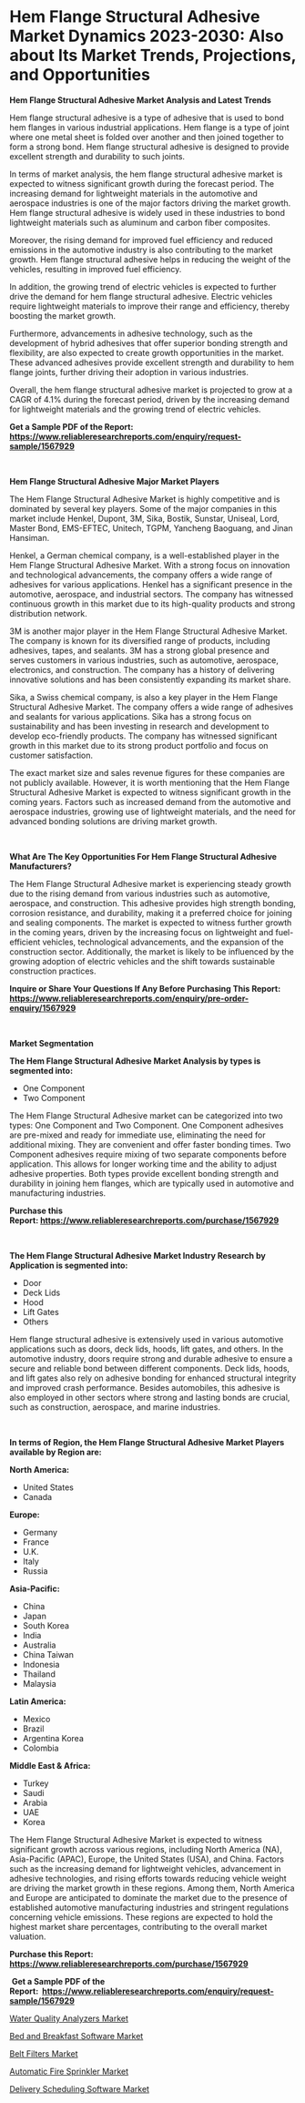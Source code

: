 <p><h1>Hem Flange Structural Adhesive Market Dynamics 2023-2030: Also about Its Market Trends, Projections, and Opportunities</h1></p><p><strong>Hem Flange Structural Adhesive Market Analysis and Latest Trends</strong></p>
<p><p>Hem flange structural adhesive is a type of adhesive that is used to bond hem flanges in various industrial applications. Hem flange is a type of joint where one metal sheet is folded over another and then joined together to form a strong bond. Hem flange structural adhesive is designed to provide excellent strength and durability to such joints.</p><p>In terms of market analysis, the hem flange structural adhesive market is expected to witness significant growth during the forecast period. The increasing demand for lightweight materials in the automotive and aerospace industries is one of the major factors driving the market growth. Hem flange structural adhesive is widely used in these industries to bond lightweight materials such as aluminum and carbon fiber composites.</p><p>Moreover, the rising demand for improved fuel efficiency and reduced emissions in the automotive industry is also contributing to the market growth. Hem flange structural adhesive helps in reducing the weight of the vehicles, resulting in improved fuel efficiency.</p><p>In addition, the growing trend of electric vehicles is expected to further drive the demand for hem flange structural adhesive. Electric vehicles require lightweight materials to improve their range and efficiency, thereby boosting the market growth.</p><p>Furthermore, advancements in adhesive technology, such as the development of hybrid adhesives that offer superior bonding strength and flexibility, are also expected to create growth opportunities in the market. These advanced adhesives provide excellent strength and durability to hem flange joints, further driving their adoption in various industries.</p><p>Overall, the hem flange structural adhesive market is projected to grow at a CAGR of 4.1% during the forecast period, driven by the increasing demand for lightweight materials and the growing trend of electric vehicles.</p></p>
<p><strong>Get a Sample PDF of the Report:&nbsp; <a href="https://www.reliableresearchreports.com/enquiry/request-sample/1567929">https://www.reliableresearchreports.com/enquiry/request-sample/1567929</a></strong></p>
<p>&nbsp;</p>
<p><strong>Hem Flange Structural Adhesive Major Market Players</strong></p>
<p><p>The Hem Flange Structural Adhesive Market is highly competitive and is dominated by several key players. Some of the major companies in this market include Henkel, Dupont, 3M, Sika, Bostik, Sunstar, Uniseal, Lord, Master Bond, EMS-EFTEC, Unitech, TGPM, Yancheng Baoguang, and Jinan Hansiman. </p><p>Henkel, a German chemical company, is a well-established player in the Hem Flange Structural Adhesive Market. With a strong focus on innovation and technological advancements, the company offers a wide range of adhesives for various applications. Henkel has a significant presence in the automotive, aerospace, and industrial sectors. The company has witnessed continuous growth in this market due to its high-quality products and strong distribution network.</p><p>3M is another major player in the Hem Flange Structural Adhesive Market. The company is known for its diversified range of products, including adhesives, tapes, and sealants. 3M has a strong global presence and serves customers in various industries, such as automotive, aerospace, electronics, and construction. The company has a history of delivering innovative solutions and has been consistently expanding its market share.</p><p>Sika, a Swiss chemical company, is also a key player in the Hem Flange Structural Adhesive Market. The company offers a wide range of adhesives and sealants for various applications. Sika has a strong focus on sustainability and has been investing in research and development to develop eco-friendly products. The company has witnessed significant growth in this market due to its strong product portfolio and focus on customer satisfaction.</p><p>The exact market size and sales revenue figures for these companies are not publicly available. However, it is worth mentioning that the Hem Flange Structural Adhesive Market is expected to witness significant growth in the coming years. Factors such as increased demand from the automotive and aerospace industries, growing use of lightweight materials, and the need for advanced bonding solutions are driving market growth.</p></p>
<p>&nbsp;</p>
<p><strong>What Are The Key Opportunities For Hem Flange Structural Adhesive Manufacturers?</strong></p>
<p><p>The Hem Flange Structural Adhesive market is experiencing steady growth due to the rising demand from various industries such as automotive, aerospace, and construction. This adhesive provides high strength bonding, corrosion resistance, and durability, making it a preferred choice for joining and sealing components. The market is expected to witness further growth in the coming years, driven by the increasing focus on lightweight and fuel-efficient vehicles, technological advancements, and the expansion of the construction sector. Additionally, the market is likely to be influenced by the growing adoption of electric vehicles and the shift towards sustainable construction practices.</p></p>
<p><strong>Inquire or Share Your Questions If Any Before Purchasing This Report: <a href="https://www.reliableresearchreports.com/enquiry/pre-order-enquiry/1567929">https://www.reliableresearchreports.com/enquiry/pre-order-enquiry/1567929</a></strong></p>
<p>&nbsp;</p>
<p><strong>Market Segmentation</strong></p>
<p><strong>The Hem Flange Structural Adhesive Market Analysis by types is segmented into:</strong></p>
<p><ul><li>One Component</li><li>Two Component</li></ul></p>
<p><p>The Hem Flange Structural Adhesive market can be categorized into two types: One Component and Two Component. One Component adhesives are pre-mixed and ready for immediate use, eliminating the need for additional mixing. They are convenient and offer faster bonding times. Two Component adhesives require mixing of two separate components before application. This allows for longer working time and the ability to adjust adhesive properties. Both types provide excellent bonding strength and durability in joining hem flanges, which are typically used in automotive and manufacturing industries.</p></p>
<p><strong>Purchase this Report:&nbsp;<a href="https://www.reliableresearchreports.com/purchase/1567929">https://www.reliableresearchreports.com/purchase/1567929</a></strong></p>
<p>&nbsp;</p>
<p><strong>The Hem Flange Structural Adhesive Market Industry Research by Application is segmented into:</strong></p>
<p><ul><li>Door</li><li>Deck Lids</li><li>Hood</li><li>Lift Gates</li><li>Others</li></ul></p>
<p><p>Hem flange structural adhesive is extensively used in various automotive applications such as doors, deck lids, hoods, lift gates, and others. In the automotive industry, doors require strong and durable adhesive to ensure a secure and reliable bond between different components. Deck lids, hoods, and lift gates also rely on adhesive bonding for enhanced structural integrity and improved crash performance. Besides automobiles, this adhesive is also employed in other sectors where strong and lasting bonds are crucial, such as construction, aerospace, and marine industries.</p></p>
<p>&nbsp;</p>
<p><strong>In terms of Region, the Hem Flange Structural Adhesive Market Players available by Region are:</strong></p>
<p>
    <p> <strong> North America: </strong>
        <ul>
            <li>United States</li>
            <li>Canada</li>
        </ul>
        </p> 
    <p> <strong> Europe: </strong>
        <ul>
            <li>Germany</li>
            <li>France</li>
            <li>U.K.</li>
            <li>Italy</li>
            <li>Russia</li>
        </ul>
        </p> 
    <p> <strong> Asia-Pacific: </strong>
        <ul>
            <li>China</li>
            <li>Japan</li>
            <li>South Korea</li>
            <li>India</li>
            <li>Australia</li>
            <li>China Taiwan</li>
            <li>Indonesia</li>
            <li>Thailand</li>
            <li>Malaysia</li>
        </ul>
        </p> 
    <p> <strong> Latin America: </strong>
        <ul>
            <li>Mexico</li>
            <li>Brazil</li>
            <li>Argentina Korea</li>
            <li>Colombia</li>
        </ul>
        </p> 
    <p> <strong> Middle East & Africa: </strong>
        <ul>
            <li>Turkey</li>
            <li>Saudi</li>
            <li>Arabia</li>
            <li>UAE</li>
            <li>Korea</li>
        </ul>
    </p>
    </p>
<p><p>The Hem Flange Structural Adhesive Market is expected to witness significant growth across various regions, including North America (NA), Asia-Pacific (APAC), Europe, the United States (USA), and China. Factors such as the increasing demand for lightweight vehicles, advancement in adhesive technologies, and rising efforts towards reducing vehicle weight are driving the market growth in these regions. Among them, North America and Europe are anticipated to dominate the market due to the presence of established automotive manufacturing industries and stringent regulations concerning vehicle emissions. These regions are expected to hold the highest market share percentages, contributing to the overall market valuation.</p></p>
<p><strong>Purchase this Report: <a href="https://www.reliableresearchreports.com/purchase/1567929">https://www.reliableresearchreports.com/purchase/1567929</a></strong></p>
<p>&nbsp;<strong>Get a Sample PDF of the Report:&nbsp;&nbsp;<a href="https://www.reliableresearchreports.com/enquiry/request-sample/1567929">https://www.reliableresearchreports.com/enquiry/request-sample/1567929</a></strong></p>
<p><strong></strong></p>
<p><p><a href="https://www.linkedin.com/pulse/water-quality-analyzers-market-share-amp-new-trends-analysis-hvade/">Water Quality Analyzers Market</a></p><p><a href="https://medium.com/@karleeprice2004/bed-and-breakfast-software-market-competitive-analysis-market-trends-and-forecast-to-2030-b8148aaafa26">Bed and Breakfast Software Market</a></p><p><a href="https://www.linkedin.com/pulse/belt-filters-market-research-report-provides-thorough-vcnve/">Belt Filters Market</a></p><p><a href="https://www.linkedin.com/pulse/automatic-fire-sprinkler-market-size-2023-2030-global-qgive/">Automatic Fire Sprinkler Market</a></p><p><a href="https://medium.com/@bethelokon998/delivery-scheduling-software-market-insights-into-market-cagr-market-trends-and-growth-ea0e7ee70052">Delivery Scheduling Software Market</a></p></p>